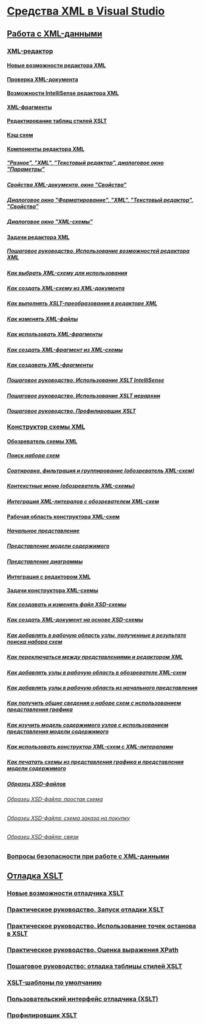 # [Средства XML в Visual Studio](xml-tools-in-visual-studio.md)
## [Работа с XML-данными](working-with-xml-data.md)
### [XML-редактор](xml-editor.md)
#### [Новые возможности редактора XML](what-s-new-in-the-xml-editor.md)
#### [Проверка XML-документа](xml-document-validation.md)
#### [Возможности IntelliSense редактора XML](xml-editor-intellisense-features.md)
#### [XML-фрагменты](xml-snippets.md)
#### [Редактирование таблиц стилей XSLT](editing-xslt-style-sheets.md)
#### [Кэш схем](schema-cache.md)
#### [Компоненты редактора XML](xml-editor-components.md)
##### ["Разное", "XML", "Текстовый редактор", диалоговое окно "Параметры"](miscellaneous-xml-text-editor-options-dialog-box.md)
##### [Свойства XML-документа, окно "Свойства"](xml-document-properties-properties-window.md)
##### [Диалоговое окно "Форматирование", "XML", "Текстовый редактор", "Свойства"](formatting-xml-text-editor-options-dialog-box.md)
##### [Диалоговое окно "XML-схемы"](xml-schemas-dialog-box.md)
#### [Задачи редактора XML](xml-editor-tasks.md)
##### [Пошаговое руководство. Использование возможностей редактора XML](walkthrough-using-xml-editor-features.md)
##### [Как выбрать XML-схему для использования](how-to-select-the-xml-schemas-to-use.md)
##### [Как создать XML-схему из XML-документа](how-to-create-an-xml-schema-from-an-xml-document.md)
##### [Как выполнять XSLT-преобразования в редакторе XML](how-to-execute-an-xslt-transformation-from-the-xml-editor.md)
##### [Как изменять XML-файлы](how-to-edit-xml-files.md)
##### [Как использовать XML-фрагменты](how-to-use-xml-snippets.md)
##### [Как создать XML-фрагмент из XML-схемы](how-to-generate-an-xml-snippet-from-an-xml-schema.md)
##### [Как создавать XML-фрагменты](how-to-create-xml-snippets.md)
##### [Пошаговое руководство. Использование XSLT IntelliSense](walkthrough-using-xslt-intellisense.md)
##### [Пошаговое руководство. Использование XSLT иерархии](walkthrough-using-xslt-hierarchy.md)
##### [Пошаговое руководство. Профилировщик XSLT](walkthrough-xslt-profiler.md)
### [Конструктор схемы XML](xml-schema-designer.md)
#### [Обозреватель схемы XML](xml-schema-explorer.md)
##### [Поиск набора схем](searching-the-schema-set.md)
##### [Сортировка, фильтрация и группирование (обозреватель XML-схем)](sorting-filtering-and-grouping-xml-schema-explorer.md)
##### [Контекстные меню (обозреватель XML-схемы)](context-menus-xml-schema-explorer.md)
##### [Интеграция XML-литералов с обозревателем XML-схем](integration-of-xml-literals-with-xml-schema-explorer.md)
#### [Рабочая область конструктора XML-схем](xml-schema-designer-workspace.md)
##### [Начальное представление](start-view.md)
##### [Представление модели содержимого](content-model-view.md)
##### [Представление диаграммы](graph-view.md)
#### [Интеграция с редактором XML](integration-with-xml-editor.md)
#### [Задачи конструктора XML-схемы](xml-schema-designer-tasks.md)
##### [Как создавать и изменять файл XSD-схемы](how-to-create-and-edit-an-xsd-schema-file.md)
##### [Как создать XML-документ на основе XSD-схемы](how-to-create-an-xml-document-based-on-an-xsd-schema.md)
##### [Как добавлять в рабочую область узлы, полученные в результате поиска набора схем](how-to-add-schema-set-search-result-nodes-to-the-workspace.md)
##### [Как переключаться между представлениями и редактором XML](how-to-switch-between-views-and-the-xml-editor.md)
##### [Как добавлять узлы в рабочую область в обозревателе XML-схем](how-to-add-nodes-to-the-workspace-from-the-xml-schema-explorer.md)
##### [Как добавлять узлы в рабочую область из начального представления](how-to-add-nodes-to-the-workspace-from-the-start-view.md)
##### [Как получить общие сведения о наборе схем с использованием представления графика](how-to-get-an-overview-of-a-schema-set-using-the-graph-view.md)
##### [Как изучить модель содержимого узлов с использованием представления модели содержимого](how-to-examine-the-content-model-of-nodes-using-the-content-model-view.md)
##### [Как использовать конструктор XML-схем с XML-литералами](how-to-use-the-xml-schema-designer-with-xml-literals.md)
##### [Как печатать схемы из представления графика и представления модели содержимого](how-to-print-diagrams-from-the-graph-view-and-the-content-model-view.md)
##### [Образец XSD-файлов](sample-xsd-files.md)
###### [Образец XSD-файла: простая схема](sample-xsd-file-simple-schema.md)
###### [Образец XSD-файла: схема заказа на покупку](sample-xsd-file-purchase-order-schema.md)
###### [Образец XSD-файла: связи](sample-xsd-file-relationships.md)
### [Вопросы безопасности при работе с XML-данными](security-considerations-when-working-with-xml-data.md)
## [Отладка XSLT](debugging-xslt.md)
### [Новые возможности отладчика XSLT](what-s-new-in-the-xslt-debugger.md)
### [Практическое руководство. Запуск отладки XSLT](how-to-start-debugging-xslt.md)
### [Практическое руководство. Использование точек останова в XSLT](how-to-use-breakpoints-with-xslt.md)
### [Практическое руководство. Оценка выражения XPath](how-to-evaluate-an-xpath-expression.md)
### [Пошаговое руководство: отладка таблицы стилей XSLT](walkthrough-debug-an-xslt-style-sheet.md)
### [XSLT-шаблоны по умолчанию](xslt-default-templates.md)
### [Пользовательский интерфейс отладчика (XSLT)](debugger-user-interface-xslt.md)
### [Профилировщик XSLT](xslt-profiler.md)
